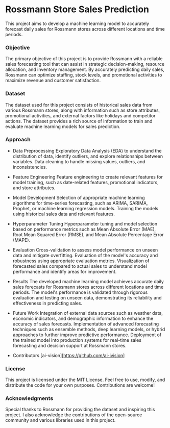 # Rossmann Store Sales Prediction
This project aims to develop a machine learning model to accurately forecast daily sales for Rossmann stores across different locations and time periods.

### Objective
The primary objective of this project is to provide Rossmann with a reliable sales forecasting tool that can assist in strategic decision-making, resource allocation, and inventory management. By accurately predicting daily sales, Rossmann can optimize staffing, stock levels, and promotional activities to maximize revenue and customer satisfaction.

### Dataset
The dataset used for this project consists of historical sales data from various Rossmann stores, along with information such as store attributes, promotional activities, and external factors like holidays and competitor actions. The dataset provides a rich source of information to train and evaluate machine learning models for sales prediction.

### Approach
- Data Preprocessing
Exploratory Data Analysis (EDA) to understand the distribution of data, identify outliers, and explore relationships between variables.
Data cleaning to handle missing values, outliers, and inconsistencies.
- Feature Engineering
Feature engineering to create relevant features for model training, such as date-related features, promotional indicators, and store attributes.
- Model Development
Selection of appropriate machine learning algorithms for time-series forecasting, such as ARIMA, SARIMA, Prophet, or machine learning regression models.
Training the models using historical sales data and relevant features.
- Hyperparameter Tuning
Hyperparameter tuning and model selection based on performance metrics such as Mean Absolute Error (MAE), Root Mean Squared Error (RMSE), and Mean Absolute Percentage Error (MAPE).
- Evaluation
Cross-validation to assess model performance on unseen data and mitigate overfitting.
Evaluation of the model's accuracy and robustness using appropriate evaluation metrics.
Visualization of forecasted sales compared to actual sales to understand model performance and identify areas for improvement.
- Results
The developed machine learning model achieves accurate daily sales forecasts for Rossmann stores across different locations and time periods. The model's performance is validated through rigorous evaluation and testing on unseen data, demonstrating its reliability and effectiveness in predicting sales.

- Future Work
Integration of external data sources such as weather data, economic indicators, and demographic information to enhance the accuracy of sales forecasts.
Implementation of advanced forecasting techniques such as ensemble methods, deep learning models, or hybrid approaches to further improve predictive performance.
Deployment of the trained model into production systems for real-time sales forecasting and decision support at Rossmann stores.
- Contributors
[ai-vision][https://github.com/ai-ivision] 
### License
This project is licensed under the MIT License. Feel free to use, modify, and distribute the code for your own purposes. Contributions are welcome!

### Acknowledgments
Special thanks to Rossmann for providing the dataset and inspiring this project. I also acknowledge the contributions of the open-source community and various libraries used in this project.